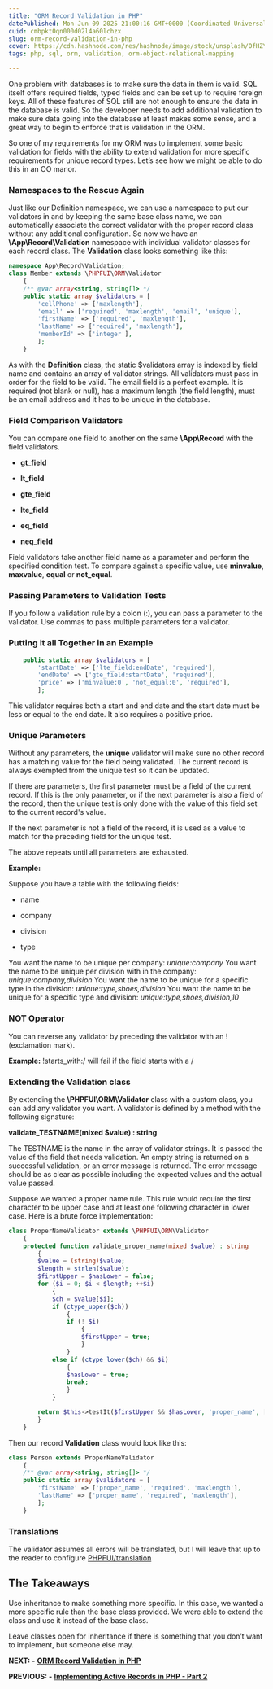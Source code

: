 ```yaml
---
title: "ORM Record Validation in PHP"
datePublished: Mon Jun 09 2025 21:00:16 GMT+0000 (Coordinated Universal Time)
cuid: cmbpkt0qn000d02l4a60lchzx
slug: orm-record-validation-in-php
cover: https://cdn.hashnode.com/res/hashnode/image/stock/unsplash/OfHZYig9SQc/upload/a3dd75123d5b6594447e3d29d8da0e27.jpeg
tags: php, sql, orm, validation, orm-object-relational-mapping

---
```


One problem with databases is to make sure the data in them is valid. SQL itself offers required fields, typed fields and can be set up to require foreign keys. All of these features of SQL still are not enough to ensure the data in the database is valid. So the developer needs to add additional validation to make sure data going into the database at least makes some sense, and a great way to begin to enforce that is validation in the ORM.

So one of my requirements for my ORM was to implement some basic validation for fields with the ability to extend validation for more specific requirements for unique record types. Let’s see how we might be able to do this in an OO manor.

### Namespaces to the Rescue Again

Just like our Definition namespace, we can use a namespace to put our validators in and by keeping the same base class name, we can automatically associate the correct validator with the proper record class without any additional configuration. So now we have an **\\App\\Record\\Validation** namespace with individual validator classes for each record class. The **Validation** class looks something like this:

```php
namespace App\Record\Validation;
class Member extends \PHPFUI\ORM\Validator
	{
 	/** @var array<string, string[]> */
 	public static array $validators = [
 		'cellPhone' => ['maxlength'],
 		'email' => ['required', 'maxlength', 'email', 'unique'],
 		'firstName' => ['required', 'maxlength'],
		'lastName' => ['required', 'maxlength'],
 		'memberId' => ['integer'],
     	];
 	}
```

As with the **Definition** class, the static $validators array is indexed by field name and contains an array of validator strings. All validators must pass in order for the field to be valid. The email field is a perfect example. It is required (not blank or null), has a maximum length (the field length), must be an email address and it has to be unique in the database.

### Field Comparison Validators

You can compare one field to another on the same **\\App\\Record** with the field validators.

* **gt\_field**
    
* **lt\_field**
    
* **gte\_field**
    
* **lte\_field**
    
* **eq\_field**
    
* **neq\_field**
    

Field validators take another field name as a parameter and perform the specified condition test. To compare against a specific value, use **minvalue**, **maxvalue**, **equal** or **not\_equal**.

### Passing Parameters to Validation Tests

If you follow a validation rule by a colon (:), you can pass a parameter to the validator. Use commas to pass multiple parameters for a validator.

### Putting it all Together in an Example

```php
 	public static array $validators = [
 		'startDate' => ['lte_field:endDate', 'required'],
        'endDate' => ['gte_field:startDate', 'required'],
        'price' => ['minvalue:0', 'not_equal:0', 'required'],
     	];
```

This validator requires both a start and end date and the start date must be less or equal to the end date. It also requires a positive price.

### Unique Parameters

Without any parameters, the **unique** validator will make sure no other record has a matching value for the field being validated. The current record is always exempted from the unique test so it can be updated.

If there are parameters, the first parameter must be a field of the current record. If this is the only parameter, or if the next parameter is also a field of the record, then the unique test is only done with the value of this field set to the current record's value.

If the next parameter is not a field of the record, it is used as a value to match for the preceding field for the unique test.

The above repeats until all parameters are exhausted.

**Example:**

Suppose you have a table with the following fields:

* name
    
* company
    
* division
    
* type
    

You want the name to be unique per company: *unique:company* You want the name to be unique per division with in the company: *unique:company,division* You want the name to be unique for a specific type in the division: *unique:type,shoes,division* You want the name to be unique for a specific type and division: *unique:type,shoes,division,10*

### NOT Operator

You can reverse any validator by preceding the validator with an ! (exclamation mark).

**Example:** !starts\_with:/ will fail if the field starts with a /

### Extending the Validation class

By extending the **\\PHPFUI\\ORM\\Validator** class with a custom class, you can add any validator you want. A validator is defined by a method with the following signature:

**validate\_TESTNAME(mixed $value) : string**

The TESTNAME is the name in the array of validator strings. It is passed the value of the field that needs validation. An empty string is returned on a successful validation, or an error message is returned. The error message should be as clear as possible including the expected values and the actual value passed.

Suppose we wanted a proper name rule. This rule would require the first character to be upper case and at least one following character in lower case. Here is a brute force implementation:

```php
class ProperNameValidator extends \PHPFUI\ORM\Validator
    {
	protected function validate_proper_name(mixed $value) : string
		{
        $value = (string)$value;
        $length = strlen($value);
        $firstUpper = $hasLower = false;
        for ($i = 0; $i < $length; ++$i)
            {
            $ch = $value[$i];
            if (ctype_upper($ch))
                {
                if (! $i)
                    {
                    $firstUpper = true;
                    }
                }
            else if (ctype_lower($ch) && $i)
                {
                $hasLower = true;
                break;
                }
            }

		return $this->testIt($firstUpper && $hasLower, 'proper_name', ['value' => $value]);
		}
    }
```

Then our record **Validation** class would look like this:

```php
class Person extends ProperNameValidator
	{
	/** @var array<string, string[]> */
	public static array $validators = [
		'firstName' => ['proper_name', 'required', 'maxlength'],
		'lastName' => ['proper_name', 'required', 'maxlength'],
	    ];
	}
```

### Translations

The validator assumes all errors will be translated, but I will leave that up to the reader to configure [PHPFUI/translation](https://packagist.org/packages/phpfui/translation)

## The Takeaways

Use inheritance to make something more specific. In this case, we wanted a more specific rule than the base class provided. We were able to extend the class and use it instead of the base class.

Leave classes open for inheritance if there is something that you don’t want to implement, but someone else may.

**NEXT: -** [**ORM Record Validation in PHP**](https://blog.phpfui.com/php-orm-wrapup-and-benchmarks)

**PREVIOUS: -** [**Implementing Active Records in PHP - Part 2**](https://blog.phpfui.com/implementing-active-records-in-php-part-2)